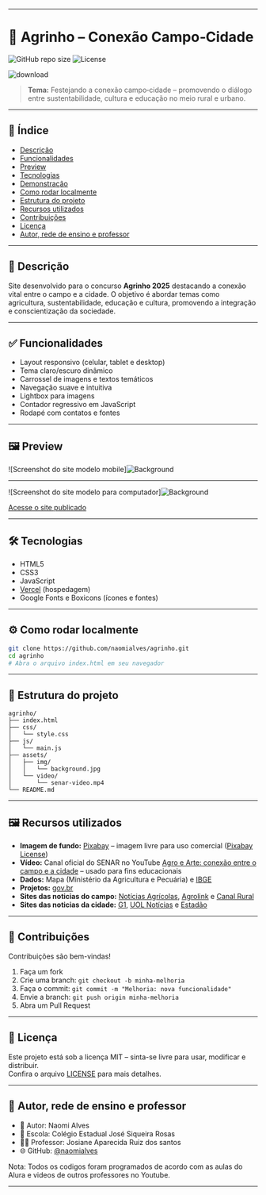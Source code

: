 
---

# 🌾 Agrinho – Conexão Campo‑Cidade

![GitHub repo size](https://img.shields.io/github/repo-size/naomialves/agrinho)
![License](https://img.shields.io/github/license/naomialves/agrinho)

![download](https://github.com/user-attachments/assets/54c851b6-51b6-449d-bc2d-52a58f697573)


> **Tema:** Festejando a conexão campo‑cidade – promovendo o diálogo entre sustentabilidade, cultura e educação no meio rural e urbano.

---

## 📌 Índice

- [Descrição](#descrição)
- [Funcionalidades](#funcionalidades)
- [Preview](#preview)
- [Tecnologias](#tecnologias)
- [Demonstração](#demonstração)
- [Como rodar localmente](#como-rodar-localmente)
- [Estrutura do projeto](#estrutura-do-projeto)
- [Recursos utilizados](#recursos-utilizados)
- [Contribuições](#contribuições)
- [Licença](#licença)
- [Autor, rede de ensino e professor](#autor,rede-de-ensino-e-professor)

---

## 📖 Descrição

Site desenvolvido para o concurso **Agrinho 2025** destacando a conexão vital entre o campo e a cidade. O objetivo é abordar temas como agricultura, sustentabilidade, educação e cultura, promovendo a integração e conscientização da sociedade.

---

## ✅ Funcionalidades

- Layout responsivo (celular, tablet e desktop)
- Tema claro/escuro dinâmico
- Carrossel de imagens e textos temáticos
- Navegação suave e intuitiva
- Lightbox para imagens
- Contador regressivo em JavaScript
- Rodapé com contatos e fontes

---

## 🖼️ Preview

![Screenshot do site modelo mobile]![Background](https://github.com/user-attachments/assets/4eff11c5-d5dd-4e7a-9e2b-926e227d338f)

---

![Screenshot do site modelo para computador]![Background](https://github.com/user-attachments/assets/c8f3a603-dced-4f85-909e-52a599bed1bb)

[Acesse o site publicado](https://agrinho-nine-beige.vercel.app/)

---


## 🛠️ Tecnologias

- HTML5
- CSS3
- JavaScript
- [Vercel](https://vercel.com/) (hospedagem)
- Google Fonts e Boxicons (ícones e fontes)

---

## ⚙️ Como rodar localmente

```bash
git clone https://github.com/naomialves/agrinho.git
cd agrinho
# Abra o arquivo index.html em seu navegador
```

---

## 📁 Estrutura do projeto

```
agrinho/
├── index.html
├── css/
│   └── style.css
├── js/
│   └── main.js
├── assets/
│   ├── img/
│   │   └── background.jpg
│   └── video/
│       └── senar-video.mp4
└── README.md
```

---

## 🖼️ Recursos utilizados

- **Imagem de fundo:** [Pixabay](https://pixabay.com/) – imagem livre para uso comercial ([Pixabay License](https://pixabay.com/service/license/))
- **Vídeo:** Canal oficial do SENAR no YouTube [Agro e Arte: conexão entre o campo e a cidade](https://www.youtube.com/watch?v=n8RcQM5MIr8) – usado para fins educacionais
- **Dados:** Mapa (Ministério da Agricultura e Pecuária) e [IBGE](https://www.ibge.gov.br/)
- **Projetos:** [gov.br](https://www.gov.br/pt-br)
- **Sites das noticias do campo:** [Notícias Agrícolas](https://www.noticiasagricolas.com.br/), [Agrolink](https://www.agrolink.com.br/) e [Canal Rural](https://www.canalrural.com.br/)
- **Sites das noticias da cidade:** [G1](https://g1.globo.com/), [UOL Notícias](https://www.uol.com.br/) e [Estadão](https://www.estadao.com.br/)

---

## 🤝 Contribuições

Contribuições são bem-vindas! 

1. Faça um fork
2. Crie uma branch: `git checkout -b minha-melhoria`
3. Faça o commit: `git commit -m "Melhoria: nova funcionalidade"`
4. Envie a branch: `git push origin minha-melhoria`
5. Abra um Pull Request

---

## 📄 Licença

Este projeto está sob a licença MIT – sinta-se livre para usar, modificar e distribuir.  
Confira o arquivo [LICENSE](LICENSE) para mais detalhes.

---

## 👤 Autor, rede de ensino e professor

- 👤 Autor: Naomi Alves
- 🏢 Escola: Colégio Estadual José Siqueira Rosas
- 👨‍🏫 Professor: Josiane Aparecida Ruiz dos santos 
- 🌐 GitHub: [@naomialves](https://github.com/naomialves)
 
Nota: Todos os codigos foram programados de acordo com as aulas do Alura e videos de outros professores no Youtube.

---
